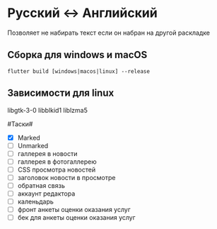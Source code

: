 # Русский <-> Английский

Позволяет не набирать текст если он набран на другой раскладке

## Сборка для windows и macOS
<code>flutter build [windows|macos|linux] --release </code>

## Зависимости для linux 
libgtk-3-0 libblkid1 liblzma5


#Таски#
- [x] Marked
- [ ] Unmarked
- [ ] галлерея в новости
- [ ] галлерея в фотогаллерею
- [ ] CSS просмотра новостей
- [ ] заголовок новости в просмотре
- [ ] обратная связь
- [ ] аккаунт редактора
- [ ] каленьдарь
- [ ] фронт анкеты оценки оказания услуг
- [ ] бек для анкеты оценки оказания услуг
